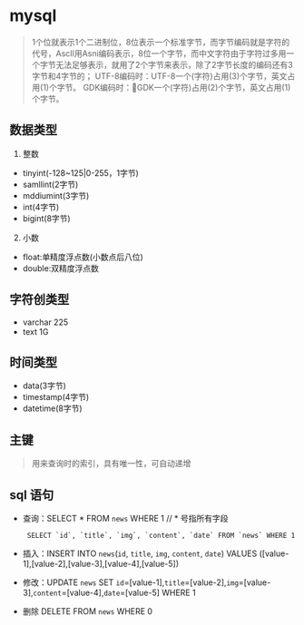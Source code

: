 # mysql
> 1个位就表示1个二进制位，8位表示一个标准字节，而字节编码就是字符的代号，AscII用Asni编码表示，8位一个字节，而中文字符由于字符过多用一个字节无法足够表示，就用了2个字节来表示，除了2字节长度的编码还有3字节和4字节的；
UTF-8编码时：UTF-8一个(字符)占用(3)个字节，英文占用(1)个字节。
GDK编码时：GDK一个(字符)占用(2)个字节，英文占用(1)个字节。
## 数据类型
1. 整数
* tinyint(-128~125|0-255，1字节) 
* samllint(2字节)  
* mddiumint(3字节) 
* int(4字节) 
* bigint(8字节)
2. 小数
* float:单精度浮点数(小数点后八位)
* double:双精度浮点数
## 字符创类型
* varchar 225
* text 1G

## 时间类型
* data(3字节)
* timestamp(4字节)
* datetime(8字节)

## 主键
> 用来查询时的索引，具有唯一性，可自动递增

## sql 语句
* 查询：SELECT * FROM `news` WHERE 1 // * 号指所有字段

  ``` 
   SELECT `id`, `title`, `img`, `content`, `date` FROM `news` WHERE 1
  ```
* 插入：INSERT INTO `news`(`id`, `title`, `img`, `content`, `date`) VALUES ([value-1],[value-2],[value-3],[value-4],[value-5])
* 修改：UPDATE `news` SET `id`=[value-1],`title`=[value-2],`img`=[value-3],`content`=[value-4],`date`=[value-5] WHERE 1
* 删除 DELETE FROM `news` WHERE 0
